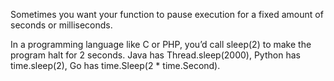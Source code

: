 Sometimes you want your function to pause execution for a fixed amount of seconds or milliseconds.

In a programming language like C or PHP, you’d call sleep(2) to make the program halt for 2 seconds. Java has Thread.sleep(2000), 
Python has time.sleep(2), Go has time.Sleep(2 * time.Second).
